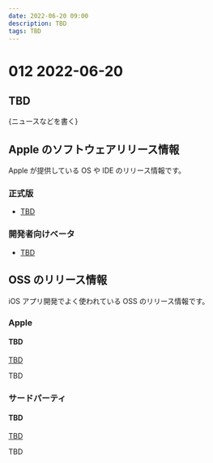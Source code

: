 ```yaml
---
date: 2022-06-20 09:00
description: TBD
tags: TBD
---
```

# 012 2022-06-20

## TBD

{ニュースなどを書く}

## Apple のソフトウェアリリース情報

Apple が提供している OS や IDE のリリース情報です。

### 正式版

- [TBD](TBD)

### 開発者向けベータ

- [TBD](TBD)

## OSS のリリース情報

iOS アプリ開発でよく使われている OSS のリリース情報です。

### Apple

#### TBD

[TBD](TBD)

TBD

### サードパーティ

#### TBD

[TBD](TBD)

TBD
